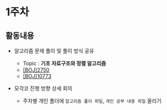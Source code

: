 # 1주차

## 활동내용
- 알고리즘 문제 풀이 및 풀이 방식 공유
  - Topic : **기초 자료구조와 정렬 알고리즘**
  - [[BOJ]2750](https://www.acmicpc.net/problem/2750)
  - [[BOJ]10773](https://www.acmicpc.net/problem/10773)
    
- 모각코 진행 방향 상세 회의
  - 주차별 개인 폴더에 `알고리즘 풀이 파일`, `개인 공부 내용 파일` 올리기

 
